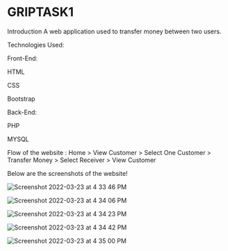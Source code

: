 # GRIPTASK1
Introduction
A web application used to transfer money between two users.

Technologies Used:

Front-End:

HTML

CSS

Bootstrap

Back-End:

PHP

MYSQL

Flow of the website :
Home > View Customer > Select One Customer > Transfer Money > Select Receiver > View Customer

Below are the screenshots of the website!


![Screenshot 2022-03-23 at 4 33 46 PM](https://user-images.githubusercontent.com/88900558/159726402-089b57a8-632b-42d6-9da8-a699ede74d86.png)



![Screenshot 2022-03-23 at 4 34 06 PM](https://user-images.githubusercontent.com/88900558/159727020-77bc169f-52cd-47ea-b19f-af2c53cd264a.png)



![Screenshot 2022-03-23 at 4 34 23 PM](https://user-images.githubusercontent.com/88900558/159727252-b1d6f9b1-a1d0-4903-9fb5-93a463da8b98.png)



![Screenshot 2022-03-23 at 4 34 42 PM](https://user-images.githubusercontent.com/88900558/159727436-4c6a3456-b7d2-439c-88b3-d1a51be06549.png)



![Screenshot 2022-03-23 at 4 35 00 PM](https://user-images.githubusercontent.com/88900558/159727627-5abc510a-f7ff-4644-a822-f96cad9599bd.png)
